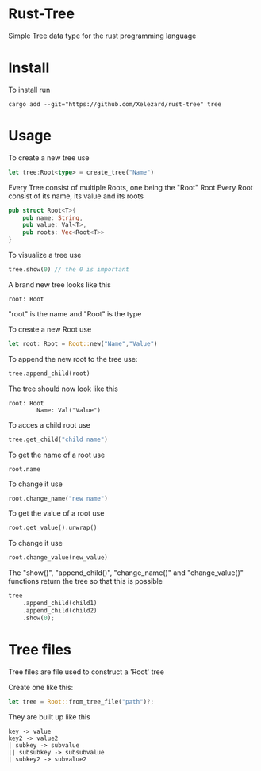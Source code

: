 # Rust-Tree
Simple Tree data type for the rust programming language

# Install
To install run
```
cargo add --git="https://github.com/Xelezard/rust-tree" tree
```
# Usage

To create a new tree use 
```rust
let tree:Root<type> = create_tree("Name")
```
Every Tree consist of multiple Roots, one being the "Root" Root
Every Root consist of its name, its value and its roots
```rust
pub struct Root<T>{
	pub name: String,
	pub value: Val<T>,
	pub roots: Vec<Root<T>>
}
```

To visualize a tree use
```rust
tree.show(0) // the 0 is important
```
A brand new tree looks like this
```
root: Root
```
"root" is the name and "Root" is the type

To create a new Root use
```rust
let root: Root = Root::new("Name","Value")
```

To append the new root to the tree use:
```rust
tree.append_child(root)
```
The tree should now look like this
```
root: Root
        Name: Val("Value")
```

To acces a child root use
```rust
tree.get_child("child name")
```

To get the name of a root use
```
root.name
```
To change it use
```rust
root.change_name("new name")
```

To get the value of a root use
```rust
root.get_value().unwrap()
```
To change it use
```rust
root.change_value(new_value)
```

The "show()", "append_child()", "change_name()" and "change_value()" functions return the tree so that this is possible
```rust
tree
	.append_child(child1)
	.append_child(child2)
	.show(0);
```
# Tree files
Tree files are file used to construct a 'Root<String>' tree

Create one like this:
```rust
let tree = Root::from_tree_file("path")?;
```
They are built up like this

```
key -> value
key2 -> value2
| subkey -> subvalue
|| subsubkey -> subsubvalue
| subkey2 -> subvalue2
```